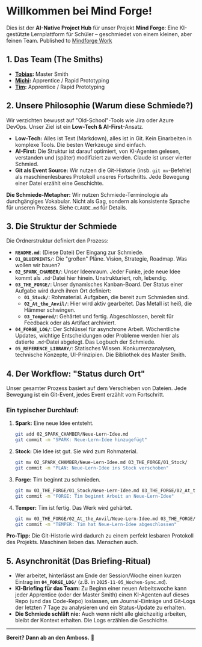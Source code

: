# Willkommen bei Mind Forge!

Dies ist der **AI-Native Project Hub** für unser Projekt **Mind Forge**: Eine KI-gestützte Lernplattform für Schüler – geschmiedet von einem kleinen, aber feinen Team.
Published to [Mindforge Work](https://tobiaswaggoner.github.io/mindforge_work/)

## 1. Das Team (The Smiths)

* **[Tobias](https://github.com/tobiaswaggoner):** Master Smith
* **[Michi](https://github.com/milchinien):** Apprentice / Rapid Prototyping
* **[Tim](https://github.com/Timiwagg):** Apprentice / Rapid Prototyping

## 2. Unsere Philosophie (Warum diese Schmiede?)

Wir verzichten bewusst auf "Old-School"-Tools wie Jira oder Azure DevOps. Unser Ziel ist ein **Low-Tech & AI-First**-Ansatz.

* **Low-Tech:** Alles ist Text (Markdown), alles ist in Git. Kein Einarbeiten in komplexe Tools. Die besten Werkzeuge sind einfach.
* **AI-First:** Die Struktur ist darauf optimiert, von KI-Agenten gelesen, verstanden und (später) modifiziert zu werden. Claude ist unser vierter Schmied.
* **Git als Event Source:** Wir nutzen die Git-Historie (insb. `git mv`-Befehle) als maschinenlesbares Protokoll unseres Fortschritts. Jede Bewegung einer Datei erzählt eine Geschichte.

**Die Schmiede-Metapher:** Wir nutzen Schmiede-Terminologie als durchgängiges Vokabular. Nicht als Gag, sondern als konsistente Sprache für unseren Prozess. Siehe `CLAUDE.md` für Details.

## 3. Die Struktur der Schmiede

Die Ordnerstruktur definiert den Prozess:

* **`README.md`**: (Diese Datei) Der Eingang zur Schmiede.
* **`01_BLUEPRINTS/`**: Die "großen" Pläne. Vision, Strategie, Roadmap. Was wollen wir bauen?
* **`02_SPARK_CHAMBER/`**: Unser Ideenraum. Jeder Funke, jede neue Idee kommt als `.md`-Datei hier hinein. Unstrukturiert, roh, lebendig.
* **`03_THE_FORGE/`**: Unser dynamisches Kanban-Board. Der Status einer Aufgabe wird durch ihren Ort definiert:
    * **`01_Stock/`**: Rohmaterial. Aufgaben, die bereit zum Schmieden sind.
    * **`02_At_the_Anvil/`**: Hier wird aktiv gearbeitet. Das Metall ist heiß, die Hämmer schwingen.
    * **`03_Tempered/`**: Gehärtet und fertig. Abgeschlossen, bereit für Feedback oder als Artifact archiviert.
* **`04_FORGE_LOG/`**: Der Schlüssel für asynchrone Arbeit. Wöchentliche Updates, wichtige Entscheidungen oder Probleme werden hier als datierte `.md`-Datei abgelegt. Das Logbuch der Schmiede.
* **`05_REFERENCE_LIBRARY/`**: Statisches Wissen. Konkurrenzanalysen, technische Konzepte, UI-Prinzipien. Die Bibliothek des Master Smith.

## 4. Der Workflow: "Status durch Ort"

Unser gesamter Prozess basiert auf dem Verschieben von Dateien. Jede Bewegung ist ein Git-Event, jedes Event erzählt vom Fortschritt.

### Ein typischer Durchlauf:

1.  **Spark:** Eine neue Idee entsteht.
    ```bash
    git add 02_SPARK_CHAMBER/Neue-Lern-Idee.md
    git commit -m "SPARK: Neue-Lern-Idee hinzugefügt"
    ```

2.  **Stock:** Die Idee ist gut. Sie wird zum Rohmaterial.
    ```bash
    git mv 02_SPARK_CHAMBER/Neue-Lern-Idee.md 03_THE_FORGE/01_Stock/
    git commit -m "PLAN: Neue-Lern-Idee ins Stock verschoben"
    ```

3.  **Forge:** Tim beginnt zu schmieden.
    ```bash
    git mv 03_THE_FORGE/01_Stock/Neue-Lern-Idee.md 03_THE_FORGE/02_At_the_Anvil/
    git commit -m "FORGE: Tim beginnt Arbeit an Neue-Lern-Idee"
    ```

4.  **Temper:** Tim ist fertig. Das Werk wird gehärtet.
    ```bash
    git mv 03_THE_FORGE/02_At_the_Anvil/Neue-Lern-Idee.md 03_THE_FORGE/03_Tempered/
    git commit -m "TEMPER: Tim hat Neue-Lern-Idee abgeschlossen"
    ```

**Pro-Tipp:** Die Git-Historie wird dadurch zu einem perfekt lesbaren Protokoll des Projekts. Maschinen lieben das. Menschen auch.

## 5. Asynchronität (Das Briefing-Ritual)

* Wer arbeitet, hinterlässt am Ende der Session/Woche einen kurzen Eintrag im **`04_FORGE_LOG/`** (z.B. in `2025-11-05_Wochen-Sync.md`).
* **KI-Briefing für das Team:** Zu Beginn einer neuen Arbeitswoche kann jeder Apprentice (oder der Master Smith) einen KI-Agenten auf dieses Repo (und das Code-Repo) loslassen, um Journal-Einträge und Git-Logs der letzten 7 Tage zu analysieren und ein Status-Update zu erhalten.
* **Die Schmiede schläft nie:** Auch wenn nicht alle gleichzeitig arbeiten, bleibt der Kontext erhalten. Die Logs erzählen die Geschichte.

---

**Bereit? Dann ab an den Amboss.** 🔨